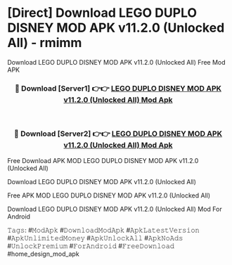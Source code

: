 # [Direct] Download LEGO DUPLO DISNEY MOD APK v11.2.0 (Unlocked All) - rmimm
Download LEGO DUPLO DISNEY MOD APK v11.2.0 (Unlocked All) Free Mod APK

<div align="center">
<h3>🔴 Download [Server1] 👉👉 <a href="https://apk-comot.site?title=LEGO_DUPLO_DISNEY_MOD_APK_v11.2.0_(Unlocked_All)">LEGO DUPLO DISNEY MOD APK v11.2.0 (Unlocked All) Mod Apk</a></h3><br>

<h3>🔴 Download [Server2] 👉👉 <a href="https://apk-comot.site?title=LEGO_DUPLO_DISNEY_MOD_APK_v11.2.0_(Unlocked_All)">LEGO DUPLO DISNEY MOD APK v11.2.0 (Unlocked All) Mod Apk</a></h3>
</div>


Free Download APK MOD LEGO DUPLO DISNEY MOD APK v11.2.0 (Unlocked All)

Download LEGO DUPLO DISNEY MOD APK v11.2.0 (Unlocked All) 

Free APK MOD LEGO DUPLO DISNEY MOD APK v11.2.0 (Unlocked All) 

Download LEGO DUPLO DISNEY MOD APK v11.2.0 (Unlocked All) Mod For Android

𝚃𝚊𝚐𝚜: #𝙼𝚘𝚍𝙰𝚙𝚔 #𝙳𝚘𝚠𝚗𝚕𝚘𝚊𝚍𝙼𝚘𝚍𝙰𝚙𝚔 #𝙰𝚙𝚔𝙻𝚊𝚝𝚎𝚜𝚝𝚅𝚎𝚛𝚜𝚒𝚘𝚗 #𝙰𝚙𝚔𝚄𝚗𝚕𝚒𝚖𝚒𝚝𝚎𝚍𝙼𝚘𝚗𝚎𝚢 #𝙰𝚙𝚔𝚄𝚗𝚕𝚘𝚌𝚔𝙰𝚕𝚕 #𝙰𝚙𝚔𝙽𝚘𝙰𝚍𝚜 #𝚄𝚗𝚕𝚘𝚌𝚔𝙿𝚛𝚎𝚖𝚒𝚞𝚖 #𝙵𝚘𝚛𝙰𝚗𝚍𝚛𝚘𝚒𝚍 #𝙵𝚛𝚎𝚎𝙳𝚘𝚠𝚗𝚕𝚘𝚊𝚍 #home_design_mod_apk